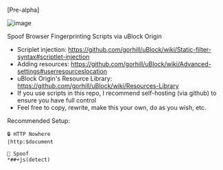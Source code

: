 [Pre-alpha]

![image](https://user-images.githubusercontent.com/6946045/87213055-e2ad0080-c2d6-11ea-986b-5f6a5680c83d.png)

Spoof Browser Fingerprinting Scripts via uBlock Origin

- Scriplet injection: https://github.com/gorhill/uBlock/wiki/Static-filter-syntax#scriptlet-injection
- Adding resources: https://github.com/gorhill/uBlock/wiki/Advanced-settings#userresourceslocation
- uBlock Origin's Resource Library: https://github.com/gorhill/uBlock/wiki/Resources-Library
- If you use scripts in this repo, I recommend self-hosting (via github) to ensure you have full control
- Feel free to copy, rewrite, make this your own, do as you wish, etc.

Recommended Setup:
```
🔒 HTTP Nowhere
|http:$document

🧪 Spoof
*##+js(detect)
```
